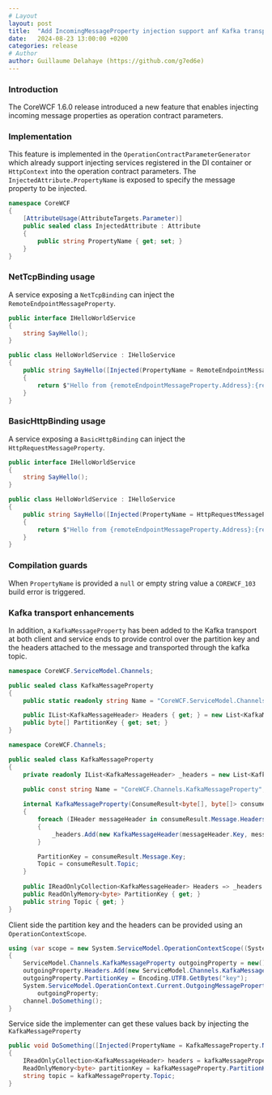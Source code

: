 ```yaml
---
# Layout
layout: post
title:  "Add IncomingMessageProperty injection support anf Kafka transport enhancements in CoreWCF"
date:   2024-08-23 13:00:00 +0200
categories: release
# Author
author: Guillaume Delahaye (https://github.com/g7ed6e)
---
```

### Introduction
The CoreWCF 1.6.0 release introduced a new feature that enables injecting incoming message properties as operation contract parameters.

### Implementation
This feature is implemented in the `OperationContractParameterGenerator` which already support injecting services registered in the DI container or `HttpContext` into the operation contract parameters.
The `InjectedAttribute.PropertyName` is exposed to specify the message property to be injected.
```c#
namespace CoreWCF
{
    [AttributeUsage(AttributeTargets.Parameter)]
    public sealed class InjectedAttribute : Attribute
    {
        public string PropertyName { get; set; }
    }
}
```
### NetTcpBinding usage

A service exposing a `NetTcpBinding` can inject the `RemoteEndpointMessageProperty`.

```c#
public interface IHelloWorldService
{
    string SayHello();
}

public class HelloWorldService : IHelloService
{
    public string SayHello([Injected(PropertyName = RemoteEndpointMessageProperty.Name)] RemoteEndpointMessageProperty remoteEndpointMessageProperty)
    {
        return $"Hello from {remoteEndpointMessageProperty.Address}:{remoteEndpointMessageProperty.Port}";
    }
}
```
### BasicHttpBinding usage
A service exposing a `BasicHttpBinding` can inject the `HttpRequestMessageProperty`.

```c#
public interface IHelloWorldService
{
    string SayHello();
}

public class HelloWorldService : IHelloService
{
    public string SayHello([Injected(PropertyName = HttpRequestMessageProperty.Name)] HttpRequestMessageProperty httpRequestMessageProperty)
    {
        return $"Hello from {remoteEndpointMessageProperty.Address}:{remoteEndpointMessageProperty.Port}";
    }
}
```
### Compilation guards
When `PropertyName` is provided a `null` or empty string value a `COREWCF_103` build error is triggered.

### Kafka transport enhancements
In addition, a `KafkaMessageProperty` has been added to the Kafka transport at both client and service ends to provide control over the partition key and the headers attached to the message and transported through the kafka topic.
```c#
namespace CoreWCF.ServiceModel.Channels;

public sealed class KafkaMessageProperty
{
    public static readonly string Name = "CoreWCF.ServiceModel.Channels.KafkaMessageProperty";

    public IList<KafkaMessageHeader> Headers { get; } = new List<KafkaMessageHeader>();
    public byte[] PartitionKey { get; set; }
}
```

```c#
namespace CoreWCF.Channels;

public sealed class KafkaMessageProperty
{
    private readonly IList<KafkaMessageHeader> _headers = new List<KafkaMessageHeader>();

    public const string Name = "CoreWCF.Channels.KafkaMessageProperty";
    
    internal KafkaMessageProperty(ConsumeResult<byte[], byte[]> consumeResult)
    {
        foreach (IHeader messageHeader in consumeResult.Message.Headers)
        {
            _headers.Add(new KafkaMessageHeader(messageHeader.Key, messageHeader.GetValueBytes()));
        }

        PartitionKey = consumeResult.Message.Key;
        Topic = consumeResult.Topic;
    }
    
    public IReadOnlyCollection<KafkaMessageHeader> Headers => _headers as IReadOnlyCollection<KafkaMessageHeader>;
    public ReadOnlyMemory<byte> PartitionKey { get; }
    public string Topic { get; }
}
```

Client side the partition key and the headers can be provided using an `OperationContextScope`.
```c#
using (var scope = new System.ServiceModel.OperationContextScope((System.ServiceModel.IContextChannel)channel))
{
    ServiceModel.Channels.KafkaMessageProperty outgoingProperty = new();
    outgoingProperty.Headers.Add(new ServiceModel.Channels.KafkaMessageHeader("header1", Encoding.UTF8.GetBytes("header1Value")));
    outgoingProperty.PartitionKey = Encoding.UTF8.GetBytes("key");
    System.ServiceModel.OperationContext.Current.OutgoingMessageProperties[ServiceModel.Channels.KafkaMessageProperty.Name] =
        outgoingProperty;
    channel.DoSomething();
}
```
Service side the implementer can get these values back by injecting the `KafkaMessageProperty`
```c#
public void DoSomething([Injected(PropertyName = KafkaMessageProperty.Name)] KafkaMessageProperty kafkaMessageProperty)
{
    IReadOnlyCollection<KafkaMessageHeader> headers = kafkaMessageProperty.Headers;
    ReadOnlyMemory<byte> partitionKey = kafkaMessageProperty.PartitionKey;
    string topic = kafkaMessageProperty.Topic;
}
```
